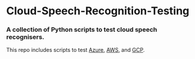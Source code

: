# Cloud-Speech-Recognition-Testing
### A collection of Python scripts to test cloud speech recognisers.

This repo includes scripts to test [Azure](https://azure.microsoft.com/en-gb/services/cognitive-services/speech-to-text/), [AWS](https://aws.amazon.com/transcribe/), and [GCP](https://cloud.google.com/speech-to-text/).
